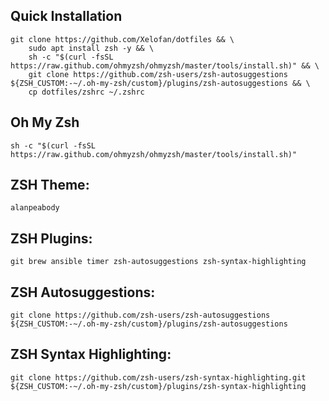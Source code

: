 ## Quick Installation
```
git clone https://github.com/Xelofan/dotfiles && \
    sudo apt install zsh -y && \
    sh -c "$(curl -fsSL https://raw.github.com/ohmyzsh/ohmyzsh/master/tools/install.sh)" && \
    git clone https://github.com/zsh-users/zsh-autosuggestions ${ZSH_CUSTOM:-~/.oh-my-zsh/custom}/plugins/zsh-autosuggestions && \
    cp dotfiles/zshrc ~/.zshrc
```

## Oh My Zsh
```
sh -c "$(curl -fsSL https://raw.github.com/ohmyzsh/ohmyzsh/master/tools/install.sh)"
```

##  ZSH Theme:
```
alanpeabody
```

##  ZSH Plugins:
```
git brew ansible timer zsh-autosuggestions zsh-syntax-highlighting
```

##  ZSH Autosuggestions:
```
git clone https://github.com/zsh-users/zsh-autosuggestions ${ZSH_CUSTOM:-~/.oh-my-zsh/custom}/plugins/zsh-autosuggestions
```

##  ZSH Syntax Highlighting:
```
git clone https://github.com/zsh-users/zsh-syntax-highlighting.git ${ZSH_CUSTOM:-~/.oh-my-zsh/custom}/plugins/zsh-syntax-highlighting
```
